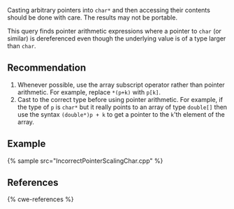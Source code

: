 Casting arbitrary pointers into `char*` and then accessing their contents should be done with care. The results may not be portable.

This query finds pointer arithmetic expressions where a pointer to `char` (or similar) is dereferenced even though the underlying value is of a type larger than `char`.


## Recommendation
1. Whenever possible, use the array subscript operator rather than pointer arithmetic. For example, replace `*(p+k)` with `p[k]`.
1. Cast to the correct type before using pointer arithmetic. For example, if the type of `p` is `char*` but it really points to an array of type `double[]` then use the syntax `(double*)p + k` to get a pointer to the `k`'th element of the array.

## Example
{% sample src="IncorrectPointerScalingChar.cpp" %}

## References
{% cwe-references %}
